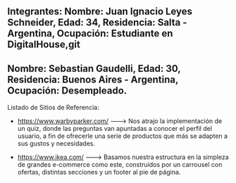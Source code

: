 Integrantes:
Nombre: Juan Ignacio Leyes Schneider, 
Edad: 34, 
Residencia: Salta - Argentina, 
Ocupación: Estudiante en DigitalHouse,git 
---
Nombre: Sebastian Gaudelli, 
Edad: 30, 
Residencia: Buenos Aires - Argentina, 
Ocupación: Desempleado.
---



Listado de Sitios de Referencia:

+ https://www.warbyparker.com/ ---> Nos atrajo la implementación de un quiz, donde las preguntas van apuntadas a conocer el perfil del usuario, a fin de ofrecerle una serie de productos que más se adapten a sus gustos y necesidades.

+ https://www.ikea.com/ ---> Basamos nuestra estructura en la simpleza de grandes e-commerce como este, construidos por un carrousel con ofertas, distintas secciones y un footer al pie de página.
